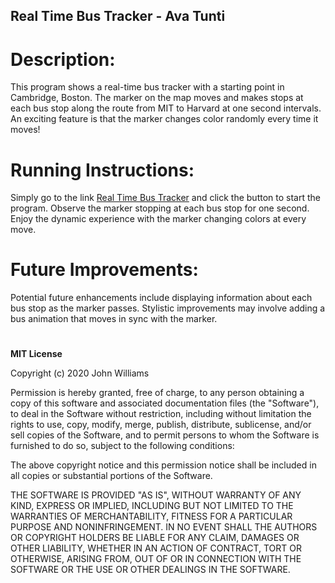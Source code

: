 ## Real Time Bus Tracker - Ava Tunti
# Description:
This program shows a real-time bus tracker with a starting point in Cambridge, Boston. The marker on the map moves and makes stops at each bus stop along the route from MIT to Harvard at one second intervals. An exciting feature is that the marker changes color randomly every time it moves!

# Running Instructions:
Simply go to the link [Real Time Bus Tracker](https://ava-tunti.github.io/real-time-bus-tracker/) and click the button to start the program. Observe the marker stopping at each bus stop for one second. Enjoy the dynamic experience with the marker changing colors at every move.

# Future Improvements:
Potential future enhancements include displaying information about each bus stop as the marker passes. Stylistic improvements may involve adding a bus animation that moves in sync with the marker.

#
**MIT License**

Copyright (c) 2020 John Williams

Permission is hereby granted, free of charge, to any person obtaining a copy
of this software and associated documentation files (the "Software"), to deal
in the Software without restriction, including without limitation the rights
to use, copy, modify, merge, publish, distribute, sublicense, and/or sell
copies of the Software, and to permit persons to whom the Software is
furnished to do so, subject to the following conditions:

The above copyright notice and this permission notice shall be included in all
copies or substantial portions of the Software.

THE SOFTWARE IS PROVIDED "AS IS", WITHOUT WARRANTY OF ANY KIND, EXPRESS OR
IMPLIED, INCLUDING BUT NOT LIMITED TO THE WARRANTIES OF MERCHANTABILITY,
FITNESS FOR A PARTICULAR PURPOSE AND NONINFRINGEMENT. IN NO EVENT SHALL THE
AUTHORS OR COPYRIGHT HOLDERS BE LIABLE FOR ANY CLAIM, DAMAGES OR OTHER
LIABILITY, WHETHER IN AN ACTION OF CONTRACT, TORT OR OTHERWISE, ARISING FROM,
OUT OF OR IN CONNECTION WITH THE SOFTWARE OR THE USE OR OTHER DEALINGS IN THE
SOFTWARE.
